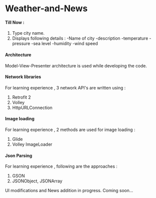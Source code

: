 # Weather-and-News

#### Till Now :
1. Type city name.
2. Displays following details :
   -Name of city
   -description
   -temperature
   -pressure
   -sea level
   -humidity
   -wind speed
               
#### Architecture
Model-View-Presenter architecture is used while developing the code.

#### Network libraries
For learning experience , 3 network API's are written using :
1. Retrofit 2
2. Volley
3. HttpURLConnection

#### Image loading
For learning experience , 2 methods are used for image loading :
1. Glide
2. Volley ImageLoader

#### Json Parsing
For learning experience , following are the approaches :
1. GSON 
2. JSONObject, JSONArray

              
UI modifications and News addition in progress.  Coming soon...
